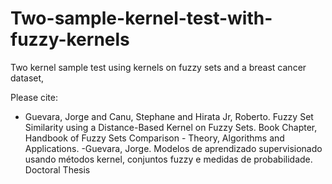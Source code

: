 # Two-sample-kernel-test-with-fuzzy-kernels
Two kernel sample test using kernels on fuzzy sets and a breast cancer dataset, 

Please cite: 
- Guevara, Jorge  and Canu, Stephane and Hirata Jr, Roberto. Fuzzy Set Similarity using
a Distance-Based Kernel on Fuzzy Sets.
Book Chapter,  Handbook of Fuzzy Sets Comparison - Theory, Algorithms and Applications.
-Guevara, Jorge.  Modelos de aprendizado supervisionado usando métodos kernel, conjuntos fuzzy e medidas de probabilidade. Doctoral Thesis
